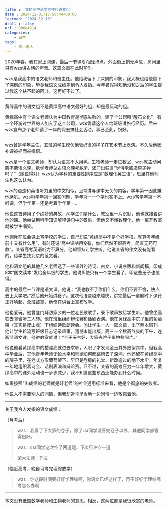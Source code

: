 ```yaml
---
title : '我的高中语文老师和语文组'
date : 2024-12-01T17:50:44+08:00
lastmod: "2024-12-16"
draft : false
url : 9b6a4214
categories:
    - 日常
tags: 
    - 末世奇人
---
```


2020年春，我在家上网课，最后一节课晚7点到8点，外面街上悄无声息，房间里只有wzs讲古诗的声音。这篇文章在此时写作。

wzs是我高中的语文老师和班主任。他给我留下了深刻的印象，我大概也给他留下了深刻的印象，毕竟我语文成绩差到令人发指。今年暑假得知他没和之后的学生提过我这个扶不起的阿斗，这再好不过了。

---

黄绿高中的语文组不是黄绿高中语文最好的组，却是最反动的组。

黄绿高中有个语文老师认为中国教育是彻底失败的，建了个公司叫“醒石文化”。有一个环游过世界的人加入了这个公司，wzs曾请这个人给班级讲旅行经历。后来wzs宣布那个老师请了一年的假去搞社会活动。事已至此，祝好。

---

wzs曾是学年主任，五班的学生模仿他管纪律的样子在艺术节上表演。不久后他因补课被抓而被撤职。

wzs是一个语文老师，却认为语文不太用学。生物老师一走进教室，wzs就主动问要不要语文课。数学老师总占语文课考数学，还口出狂言“学诗歌能造原子弹吗？”（她说得对）wzs认为学科的重要性排序应是“数理化英生语”，班里其他师生也这么认为。

wzs的语速和英语听力里的中文相似，且常讲与课本无关的内容，学年第一因此嫌他磨叽。wzs叫学年第一回答问题，学年第一一个字也答不上。wzs骂学年第一不听课，但学年第一还是考着学年第一。

他说这首诗用了个绝妙的典故，问学生们是什么，教室里一片沉默，他也就接着讲他的课。他尝试用科学知识解释诗句中的景象，但他又不懂数理化，他一离开教室就被学生嘲笑。

他训斥在班会课上骂学校的学生，自己却说“黄绿高中不是个好学校，就算考年级前十又有什么用”，有时还说“高中课啥用没有，你们居然不恨高考，简直无药可救”。某省高考英语听力不算分，他却坚持让学生听。他说某省的作文没有能看的，给学生找北京的范文看。

他和语文组的其他几名老师选了一些课外的诗词、古文、小说序跋和新闻稿，印成8本“国文读本”发给全年级的学生。他说即使只有一个学生看了，印这些册子也值得。

高中的最后一节课是语文课。他说：“我也教不了你们什么，你们不要不舍，快点去上大学吧。”然后他开始讲卷子。这次他语速越来越快，讲完最后一道题时下课铃正好响起，全班鼓掌，他倚在讲台上宣布放学。

他也爱玩。他曾登门拜访家乡的一位老民歌歌手，录下歌声放给学生听。他曾坐高铁去邻省听二人转。他在班里组织辩论赛和话剧表演。他在黄绿高中院子里的葡萄架（其实是爬山虎）下组织诗歌朗读会。他让学生一人一篇文章，出了两本班刊。他让学生轮流写班级日志记录趣事，遗憾未能出版。高三一个秋高气爽的下午，连两节语文课，他进教室就说：“今天天气好，大家去院子里拍些照片。”

他说他看黄绿高中的楼漂亮就进去求职，入职了才发现金玉其外败絮其中。但我高中毕业后，其他青年老师无论水平和师德如何都跳槽去了深圳，他还留在黄绿高中的院子里，在老式方形葡萄架下、早已是危房的礼堂、新改造过的地下水牢，年复一年地组织着诗会、话剧表演和辩论赛。只不过，某省的高考压力一年年增大，黄绿高中的课外活动也一步步减少，我不知道这些东西还能办到什么时候。

如果按照“出成绩的老师就是好老师”的社会通用标准来看，他是个彻底的失败者。

他说人不需要别人的同情，但我却近乎矛盾地一边同情一边敬佩着他。

---

关于我令人发指的语文成绩：

（月考后）

> wzs：我看了下大家的卷子，除了csr同学没答完卷子以外，其他同学都答得很好。
> 
> wzs：csr同学这次空了两道题，下次只许空一道
> 
> 荣大法师：作文

（临近高考，晚自习考完理综放学）

> wzs：你这段时间要好好学理综啊，你语文已经这样了，再不好好学理综高考怎么办啊

---

本文没有诋毁数学老师和生物老师的意思。相反，这两位都是我很欣赏的老师。